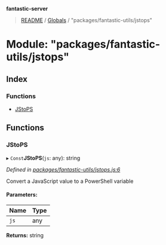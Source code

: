 **fantastic-server**

> [README](../README.md) / [Globals](../globals.md) / "packages/fantastic-utils/jstops"

# Module: "packages/fantastic-utils/jstops"

## Index

### Functions

* [JStoPS](_packages_fantastic_utils_jstops_.md#jstops)

## Functions

### JStoPS

▸ `Const`**JStoPS**(`js`: any): string

*Defined in [packages/fantastic-utils/jstops.js:6](https://github.com/besimorhino/project-fantastic/blob/a9b4b41/packages/fantastic-utils/jstops.js#L6)*

Convert a JavaScript value to a PowerShell variable

#### Parameters:

Name | Type |
------ | ------ |
`js` | any |

**Returns:** string
